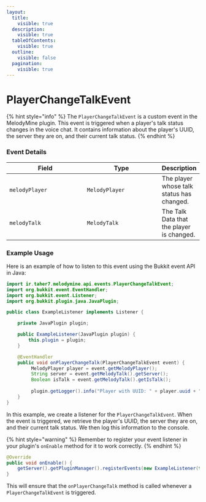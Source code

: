 ```yaml
---
layout:
  title:
    visible: true
  description:
    visible: true
  tableOfContents:
    visible: true
  outline:
    visible: false
  pagination:
    visible: true
---
```


# PlayerChangeTalkEvent

{% hint style="info" %}
The `PlayerChangeTalkEvent` is a custom event in the MelodyMine plugin. This event is triggered when a player's talk status changes in the voice chat. It contains information about the player's UUID, the server they are on, and their current talk status.
{% endhint %}

### Event Details

<table><thead><tr><th width="197">Field</th><th width="189">Type</th><th>Description</th></tr></thead><tbody><tr><td><code>melodyPlayer</code></td><td><code>MelodyPlayer</code></td><td>The player whose talk status has changed.</td></tr><tr><td><code>melodyTalk</code></td><td><code>MelodyTalk</code></td><td>The Talk Data that the player is changed.</td></tr></tbody></table>

### Example Usage

Here is an example of how to listen to this event using the Bukkit event API in Java:

```java
import ir.taher7.melodymine.api.events.PlayerChangeTalkEvent;
import org.bukkit.event.EventHandler;
import org.bukkit.event.Listener;
import org.bukkit.plugin.java.JavaPlugin;

public class ExampleListener implements Listener {

    private JavaPlugin plugin;

    public ExampleListener(JavaPlugin plugin) {
        this.plugin = plugin;
    }

    @EventHandler
    public void onPlayerChangeTalk(PlayerChangeTalkEvent event) {
         MelodyPlayer player = event.getMelodyPlayer();
         String server = event.getMelodyTalk().getServer();
         Boolean isTalk = event.getMelodyTalk().getIsTalk();
           
         plugin.getLogger().info("Player with UUID: " + player.uuid + " on server: " + server + " has changed their talk status to: " + (isTalk ? "talking" : "not talking"));
    }
}
```

In this example, we create a listener for the `PlayerChangeTalkEvent`. When the event is triggered, we retrieve the player's UUID, the server they are on, and their current talk status. We then log this information to the console.

{% hint style="warning" %}
Remember to register your event listener in your plugin's `onEnable` method for it to work correctly.
{% endhint %}

```java
@Override
public void onEnable() {
    getServer().getPluginManager().registerEvents(new ExampleListener(this), this);
}
```

This will ensure that the `onPlayerChangeTalk` method is called whenever a `PlayerChangeTalkEvent` is triggered.
